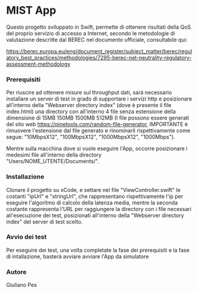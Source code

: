 # MIST App

Questo progetto sviluppato in Swift, permette di ottenere risultati della QoS del proprio servizio di accesso a Internet, 
secondo le metodologie di valutazione descritte dal BEREC nel documento ufficiale, consultabile qui: 

https://berec.europa.eu/eng/document_register/subject_matter/berec/regulatory_best_practices/methodologies/7295-berec-net-neutrality-regulatory-assessment-methodology

### Prerequisiti

Per riuscire ad ottenere misure sul throughput dati, sarà necessario installare un server di test in grado di supportare i servizi http e posizionare all'interno della "Webserver directory index" (dove è presente il file index.html) una directory con all'interno 4 file senza estensione della dimensione di 15MB 150MB 1500MB 512MB (I file possono essere generati del sito web https://pinetools.com/random-file-generator, IMPORTANTE è rimuovere l'estensione dal file generato e rinominarli rispettivamente come segue: "10MbpsX12", "100MbpsX12", "1000MbpsX12", "1000Mbps").

Mentre sulla macchina dove si vuole eseguire l'App, occorre posizionare i medesimi file all'interno della directory 
"Users/NOME_UTENTE/Documents/".

### Installazione

Clonare il progetto su xCode, e settare nel file "ViewController.swift" le costanti "ipUrl" e "stringUrl", che rappresentano rispettivamente l'ip per eseguire l'algoritmo di calcolo della latenza media, mentre la seconda costante rappresenta l'URL per raggiungere la directory con i file necessari all'esecuzione dei test, posizionati all'interno della "Webserver directory index" del server di test scelto.

### Avvio dei test

Per eseguire dei test, una volta completate la fase dei prerequisiti e la fase di intallazione, basterà avviare avviare l'App da simulatore

### Autore
Giuliano Pes
